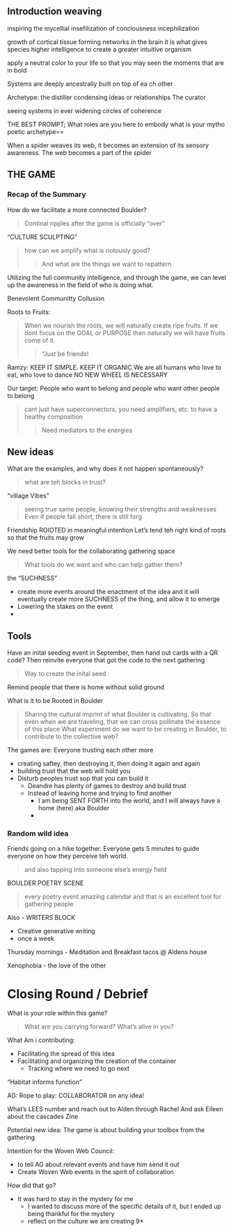 ## Introduction weaving
inspiring the mycellial insefilization of conciousness 
incephilization

growth of cortical tissue forming networks in the brain
it is what gives species higher intelligence 
to create a greater intuitive organism 

apply a neutral color to your life so that you may seen the moments that are in bold


Systems are deeply ancestrally built on top of ea ch other


Archetype: the distiller
condensing ideas or relationships
The curator


seeing systems in ever widening circles of coherence

THE BEST PROMPT;
What roles are you here to embody
what is your mytho poetic archetype==

When a spider weaves its web, it becomes an extension of its sensory awareness. 
The web becomes a part of the spider


## THE GAME
### Recap of the Summary
How do we facilitate a more connected Boulder?
> Continal ripples after the game is officially “over”

“CULTURE SCULPTING”
> how can we amplify what is riotously good?
> > And what are the things we want to repattern
> > > 

Utilizing the full community intelligence, and through the game, we can level up the awareness in the field of who is doing what. 


Benevolent Communitty Collusion

Roots to Fruits:
> When we nourish the roots, we will naturally create ripe fruits.
> If we dont focus on the GOAL or PURPOSE then naturally we will have fruits come of it.
> > “Just be friends!

Ramzy:
KEEP IT SIMPLE. KEEP IT ORGANIC
We are all humans who love to eat, who love to dance
NO NEW WHEEL IS NECESSARY

Our target:
People who want to belong
and people who want other people to belong
> cant just have superconnectors, you need amplifiers, etc. to have a healthy composition
> > Need mediators to the energies

## New ideas
What are the examples, and why does it not happen spontaneously?
> what are teh blocks in trust?

“village Vibes”
> seeing true same people, knowing their strengths and weaknesses
> Even if people fall short, there is still forg

Friendship ROIOTED in meaningful intention
Let’s tend teh right kind of roots so that the fruits may grow

We need better tools for the collaborating gathering space
> What tools do we want
> and who can help gather them?

the “SUCHNESS” 
* create more events around the enactment of the idea and it will eventually create more SUCHNESS of the thing, and allow it to emerge
* Lowering the stakes on the event 
* 

## Tools
Have an inital seeding event in September, then hand out cards with a QR code? Then reinvite everyone that got the code to the next gathering
> Way to create the inital seed

Remind people that there is home without solid ground

What is it to be Rooted in Boulder
> Sharing the cultural imprint of what Boulder is cultivating.
> So that even when we are traveling, that we can cross pollinate the essence of this place 
> What experiment do we want to be creating in Boulder, to contribute to the collective web?

The games are: Everyone trusting each other more
* creating saftey, then destroying it, then doing it again and again
* building trust that the web will hold you
* Disturb peoples trust sop that you can build it
	* Deandre has plenty of games to destroy and build trust
	* Instead of leaving home and trying to find another
		* I am being SENT FORTH into the world, and I will always have a home (here) aka Boulder
		* 
### Random wild idea
Friends going on a hike together. Everyone gets 5 minutes to guide everyone on how they perceive teh world.
> and also tapping into someone else’s energy field


BOULDER POETRY SCENE
> every poetry event 
> amazing calendar
> and that is an excellent tool for gathering people

Also - WRITERS BLOCK
* Creative generative writing
* once a week

Thursday mornings - Meditation and Breakfast tacos 
@ Aldens house

Xenophobia - the love of the other

# Closing Round / Debrief

 What is your role within this game?
 > What are you carrying forward?
 > What’s alive in you?

What Am i contributing:
* Facilitating the spread of this idea 
* Facilitating and organizing the creation of the container
	* Tracking where we need to go next 

“Habitat informs function”

AG:
Rope to play:
COLLABORATOR on any idea!

What’s LEES number 
and reach out to Alden through Rachel
And ask Eileen about the cascades Zine

Potential new idea:
The game is about building your toolbox from the gathering 

Intention for the Woven Web Council:
* to tell AG about relevant events and have him send it out
* Create Woven Web events in the spirit of collaboration

How did that go?
* It was hard to stay in the mystery for me
	* I wanted to discuss more of the specific details of it, but I ended up being thankful for the mystery
	* reflect on the culture we are creating 9*











